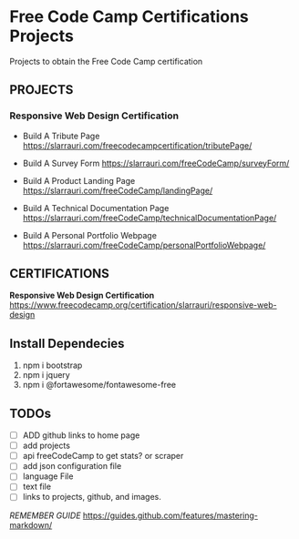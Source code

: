 # Free Code Camp Certifications Projects

 Projects to obtain the Free Code Camp certification

## PROJECTS

### Responsive Web Design Certification

* Build A Tribute Page
https://slarrauri.com/freecodecampcertification/tributePage/

* Build A Survey Form
https://slarrauri.com/freeCodeCamp/surveyForm/

* Build A Product Landing Page
https://slarrauri.com/freeCodeCamp/landingPage/

* Build A Technical Documentation Page
https://slarrauri.com/freeCodeCamp/technicalDocumentationPage/

* Build A Personal Portfolio Webpage
https://slarrauri.com/freeCodeCamp/personalPortfolioWebpage/

## CERTIFICATIONS

**Responsive Web Design Certification**
https://www.freecodecamp.org/certification/slarrauri/responsive-web-design

## Install Dependecies 

1. npm i bootstrap
2. npm i jquery
3. npm i @fortawesome/fontawesome-free

## TODOs

- [ ] ADD github links to home page
- [ ] add projects
- [ ] api freeCodeCamp to get stats? or scraper
- [ ] add json configuration file
- [ ] language File
- [ ] text file
- [ ] links to projects, github, and images.

*REMEMBER GUIDE*
https://guides.github.com/features/mastering-markdown/
